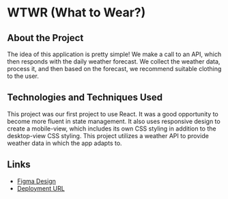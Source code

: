 # WTWR (What to Wear?)

## About the Project

The idea of this application is pretty simple! We make a call to an API, which then responds with the daily weather forecast. We collect the weather data, process it, and then based on the forecast, we recommend suitable clothing to the user.

## Technologies and Techniques Used

This project was our first project to use React. It was a good opportunity to become more fluent in state management. It also uses responsive design to create a mobile-view, which includes its own CSS styling in addition to the desktop-view CSS styling. This project utilizes a weather API to provide weather data in which the app adapts to.

## Links

- [Figma Design](https://www.figma.com/file/DTojSwldenF9UPKQZd6RRb/Sprint-10%3A-WTWR)
- [Deployment URL](https://jessmsang.github.io/se_project_react/)
